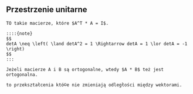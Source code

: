 ## Przestrzenie unitarne

```{admonition} Macierze ortogonalne
TO takie macierze, które $A^T * A = I$.

::::{note}
$$
detA \neq \left( \land detA^2 = 1 \Rightarrow detA = 1 \lor detA = -1 \right)
$$
:::
```

```{tip}
Jeżeli macierze A i B są ortogonalne, wtedy $A * B$ też jest ortogonalna.
```

```{admonition} Izometrie liniowe
to przekształcenia któ©e nie zmieniają odległości między wektorami.
```
